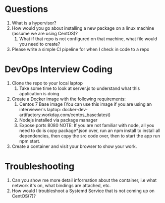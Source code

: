 # Questions 
1. What is a hypervisor?
2. How would you go about installing a new package on a linux machine (assume we are using CentOS)? 
   1. What if that repo is not configured on that machine, what file would you need to create?
3. Please write a simple CI pipeline for when I check in code to a repo


# DevOps Interview Coding
1. Clone the repo to your local laptop
   1. Take some time to look at server.js to understand what this application is doing
2. Create a Docker image with the following requirements:
   1. Centos 7 Base image (You can use this image if you are using an interviewer's laptop: docker-dev-artifactory.workday.com/centos_base:latest)
   2. Nodejs installed via package manager
   3. Expose ports 8080
NOTE: If you are not familiar with node, all you need to do is copy package*.json over, run an npm install to install all dependencies, then copy the src code over, then to start the app run npm start.
3. Create a container and visit your browser to show your work.


# Troubleshooting
1. Can you show me more detail information about the container, i.e what network it's on, what bindings are attached, etc.
2. How would I troubleshoot a Systemd Service that is not coming up on CentOS(7)?